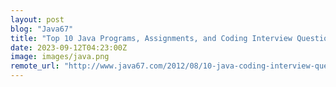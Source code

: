 ```yaml
---
layout: post
blog: "Java67"
title: "Top 10 Java Programs, Assignments, and Coding Interview Questions Answers (2023)"
date: 2023-09-12T04:23:00Z
image: images/java.png
remote_url: "http://www.java67.com/2012/08/10-java-coding-interview-questions-and.html"
---
```


